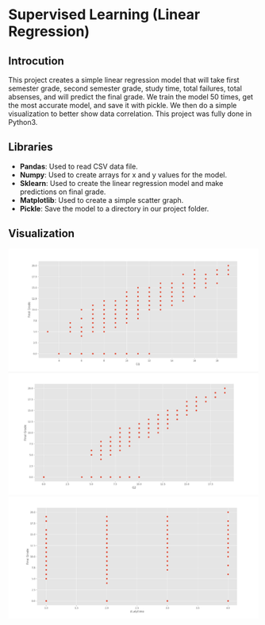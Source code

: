 # Supervised Learning (Linear Regression)

## Introcution

This project creates a simple linear regression model that will take first semester grade, second semester grade, study time, total failures, total absenses, and will predict the final grade. We train the model 50 times, get the most accurate model, and save it with pickle. We then do a simple visualization to better show data correlation. This project was fully done in Python3. 

## Libraries

- **Pandas**: Used to read CSV data file.
- **Numpy**: Used to create arrays for x and y values for the model.
- **Sklearn**: Used to create the linear regression model and make predictions on final grade.
- **Matplotlib**: Used to create a simple scatter graph.
- **Pickle**: Save the model to a directory in our project folder.

## Visualization

![Grade 1 x Final Grade](https://github.com/LuccaCoelho/SupervisedLearning--Linear_Regression--/blob/main/Grade%201%20x%20Final%20Grade.png)
![Grade 2 x Final Grade](https://github.com/LuccaCoelho/SupervisedLearning--Linear_Regression--/blob/main/Grade%202%20x%20Final%20Grade.png)
![Study Time x Final Grade](https://github.com/LuccaCoelho/SupervisedLearning--Linear_Regression--/blob/main/Study%20Time%20x%20Final%20Grade.png)
